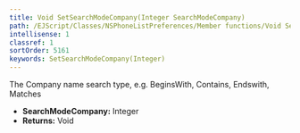 ```yaml
---
title: Void SetSearchModeCompany(Integer SearchModeCompany)
path: /EJScript/Classes/NSPhoneListPreferences/Member functions/Void SetSearchModeCompany(Integer p_0)
intellisense: 1
classref: 1
sortOrder: 5161
keywords: SetSearchModeCompany(Integer)
---
```



The Company name search type, e.g. BeginsWith, Contains, Endswith, Matches



* **SearchModeCompany:** Integer
* **Returns:** Void


